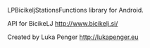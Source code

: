 LPBicikeljStationsFunctions library for Android.

API for BicikeLJ http://www.bicikelj.si/

Created by Luka Penger
http://lukapenger.eu
